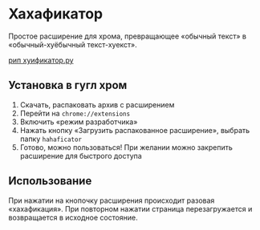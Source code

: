 # Хахафикатор
Простое расширение для хрома, превращающее «обычный текст» в «обычный-хуёбычный текст-хуекст».

[рип хуификатор.ру](https://t.me/huifikator/270)
## Установка в гугл хром
1. Скачать, распаковать архив с расширением
2. Перейти на `chrome://extensions`
3. Включить «режим разработчика»
4. Нажать кнопку «Загрузить распакованное расширение», выбрать папку `hahaficator`
5. Готово, можно пользоваться! При желании можно закрепить расширение для быстрого доступа

## Использование
При нажатии на кнопочку расширения происходит разовая «хахафикация». При повторном нажатии страница перезагружается и возвращается в исходное состояние.
